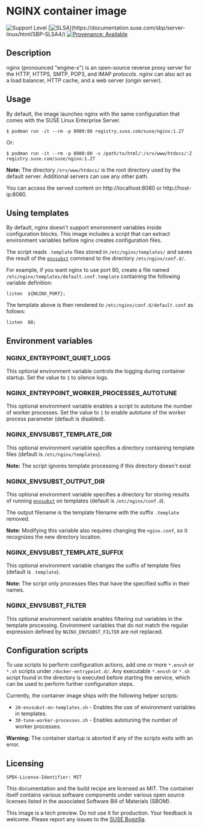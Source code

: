 # NGINX container image

![Support Level](https://img.shields.io/badge/Support_Level-techpreview-blue)
[![SLSA](https://img.shields.io/badge/SLSA_(v0.1)-Level_4-Green)](https://documentation.suse.com/sbp/server-linux/html/SBP-SLSA4/)
[![Provenance: Available](https://img.shields.io/badge/Provenance-Available-Green)](https://documentation.suse.com/container/all/html/Container-guide/index.html#container-verify)

## Description

nginx (pronounced "engine-x") is an open-source reverse proxy server for the HTTP, HTTPS, SMTP, POP3, and IMAP protocols. nginx can also act as a load balancer, HTTP cache, and a web server (origin server).

## Usage

By default, the image launches nginx with the same configuration that comes with the SUSE Linux Enterprise Server.

```ShellSession
$ podman run -it --rm -p 8080:80 registry.suse.com/suse/nginx:1.27
```

Or:

```ShellSession
$ podman run -it --rm -p 8080:80 -v /path/to/html/:/srv/www/htdocs/:Z registry.suse.com/suse/nginx:1.27
```

**Note:** The directory `/srv/www/htdocs/` is the root directory used by the default server. Additional servers can use any other path.

You can access the served content on http://localhost:8080 or http://host-ip:8080.

## Using templates

By default, nginx doesn't support environment variables inside configuration blocks. This image includes a script that can extract environment variables before nginx creates configuration files.

The script reads `.template` files stored in `/etc/nginx/templates/` and saves the result of the [`envsubst`](https://www.gnu.org/software/gettext/manual/html_node/envsubst-Invocation.html) command to the directory `/etc/nginx/conf.d/`.

For example, if you want nginx to use port 80, create a file named `/etc/nginx/templates/default.conf.template` containing the following variable definition:

```nginx
listen  ${NGINX_PORT};
```

The template above is then rendered to `/etc/nginx/conf.d/default.conf` as follows:

```nginx
listen  80;
```

## Environment variables

### NGINX_ENTRYPOINT_QUIET_LOGS

This optional environment variable controls the logging during container startup. Set the value to `1` to silence logs.

### NGINX_ENTRYPOINT_WORKER_PROCESSES_AUTOTUNE

This optional environment variable enables a script to autotune the number of worker processes. Set the value to `1` to enable autotune of the worker process parameter (default is disabled).

### NGINX_ENVSUBST_TEMPLATE_DIR

This optional environment variable specifies a directory containing template files (default is `/etc/nginx/templates`).

**Note:** The script ignores template processing if this directory doesn't exist

### NGINX_ENVSUBST_OUTPUT_DIR

This optional environment variable specifies a directory for storing results of running [`envsubst`](https://www.gnu.org/software/gettext/manual/html_node/envsubst-Invocation.html) on templates (default is `/etc/nginx/conf.d`).

The output filename is the template filename with the suffix `.template` removed.

**Note:** Modifying this variable also requires changing the `nginx.conf`, so it recognizes the new directory location.

### NGINX_ENVSUBST_TEMPLATE_SUFFIX

This optional environment variable changes the suffix of template files (default is `.template`).

**Note:** The script only processes files that have the specified suffix in their names.

### NGINX_ENVSUBST_FILTER

This optional environment variable enables filtering out variables in the template processing. Environment variables that do not match the regular expression defined by `NGINX_ENVSUBST_FILTER` are not replaced.

## Configuration scripts

To use scripts to perform configuration actions, add one or more `*.envsh` or `*.sh` scripts under `/docker-entrypoint.d/`. Any executable `*.envsh` or `*.sh` script found in the directory is executed before starting the service, which can be used to perform further configuration steps.

Currently, the container image ships with the following helper scripts:

- `20-envsubst-on-templates.sh` - Enables the use of environment variables in templates.
- `30-tune-worker-processes.sh` - Enables autotuning the number of worker processes.

**Warning:** The container startup is aborted if any of the scripts exits with an error.

## Licensing

`SPDX-License-Identifier: MIT`

This documentation and the build recipe are licensed as MIT.
The container itself contains various software components under various open source licenses listed in the associated
Software Bill of Materials (SBOM).

This image is a tech preview. Do not use it for production.
Your feedback is welcome.
Please report any issues to the [SUSE Bugzilla](https://bugzilla.suse.com/enter_bug.cgi?product=SUSE%20Linux%20Enterprise%20Base%20Container%20Images).
